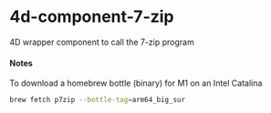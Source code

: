 4d-component-7-zip
==================

4D wrapper component to call the 7-zip program

#### Notes

To download a homebrew bottle (binary) for M1 on an Intel Catalina

```sh
brew fetch p7zip --bottle-tag=arm64_big_sur
```
